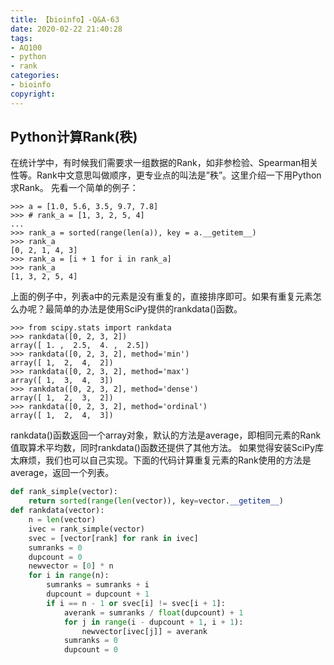```yaml
---
title: 【bioinfo】-Q&A-63
date: 2020-02-22 21:40:28
tags:
- AQ100
- python
- rank
categories:
- bioinfo
copyright:
---
```

## Python计算Rank(秩)
在统计学中，有时候我们需要求一组数据的Rank，如非参检验、Spearman相关性等。Rank中文意思叫做顺序，更专业点的叫法是”秩”。这里介绍一下用Python求Rank。
先看一个简单的例子：
```
>>> a = [1.0, 5.6, 3.5, 9.7, 7.8]
>>> # rank_a = [1, 3, 2, 5, 4]
...
>>> rank_a = sorted(range(len(a)), key = a.__getitem__)
>>> rank_a
[0, 2, 1, 4, 3]
>>> rank_a = [i + 1 for i in rank_a]
>>> rank_a
[1, 3, 2, 5, 4]
```
上面的例子中，列表a中的元素是没有重复的，直接排序即可。如果有重复元素怎么办呢？最简单的办法是使用SciPy提供的rankdata()函数。
```
>>> from scipy.stats import rankdata
>>> rankdata([0, 2, 3, 2])
array([ 1. ,  2.5,  4. ,  2.5])
>>> rankdata([0, 2, 3, 2], method='min')
array([ 1,  2,  4,  2])
>>> rankdata([0, 2, 3, 2], method='max')
array([ 1,  3,  4,  3])
>>> rankdata([0, 2, 3, 2], method='dense')
array([ 1,  2,  3,  2])
>>> rankdata([0, 2, 3, 2], method='ordinal')
array([ 1,  2,  4,  3])
```
rankdata()函数返回一个array对象，默认的方法是average，即相同元素的Rank值取算术平均数，同时rankdata()函数还提供了其他方法。
如果觉得安装SciPy库太麻烦，我们也可以自己实现。下面的代码计算重复元素的Rank使用的方法是average，返回一个列表。
```python
def rank_simple(vector):
    return sorted(range(len(vector)), key=vector.__getitem__)
def rankdata(vector):
    n = len(vector)
    ivec = rank_simple(vector)
    svec = [vector[rank] for rank in ivec]
    sumranks = 0
    dupcount = 0
    newvector = [0] * n
    for i in range(n):
        sumranks = sumranks + i
        dupcount = dupcount + 1
        if i == n - 1 or svec[i] != svec[i + 1]:
            averank = sumranks / float(dupcount) + 1
            for j in range(i - dupcount + 1, i + 1):
                newvector[ivec[j]] = averank
            sumranks = 0
            dupcount = 0
```
